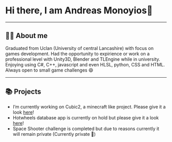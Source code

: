 # Hi there, I am Andreas Monoyios👋

---

## ✍🏽 About me

Graduated from Uclan (University of central Lancashire) with focus on games development. Had the opportunity to expirience or work on a professional level with Unity3D, Blender and TLEngine while in university. Enjoying using C#, C++, javascript and even HLSL, python, CSS and HTML. Always open to small game challenges 😄

---

## 📚 Projects

- I’m currently working on Cubic2, a minecraft like project. Please give it a look [here](https://github.com/AMonoyios/Cubic2)!
- Hotwheels database app is currently on hold but please give it a look [here](https://github.com/AMonoyios/HWDB)!
- Space Shooter challenge is completed but due to reasons currently it will remain private (Currently private 🔐)

